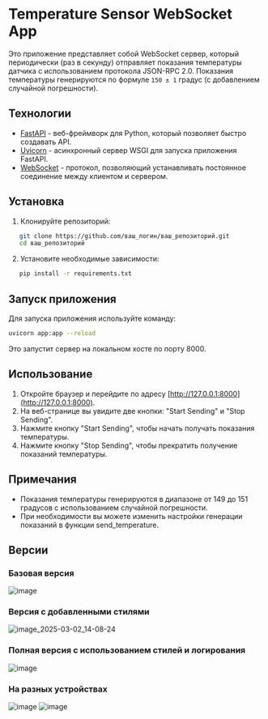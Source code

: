 # Temperature Sensor WebSocket App

Это приложение представляет собой WebSocket сервер, который периодически (раз в секунду) отправляет показания температуры датчика с использованием протокола JSON-RPC 2.0. Показания температуры генерируются по формуле `150 ± 1` градус (с добавлением случайной погрешности).

## Технологии

- [FastAPI](https://fastapi.tiangolo.com/) - веб-фреймворк для Python, который позволяет быстро создавать API.
- [Uvicorn](https://www.uvicorn.org/) - асинхронный сервер WSGI для запуска приложения FastAPI.
- [WebSocket](https://developer.mozilla.org/en-US/docs/Web/API/WebSocket) - протокол, позволяющий устанавливать постоянное соединение между клиентом и сервером.

## Установка

1. Клонируйте репозиторий:

```bash
   git clone https://github.com/ваш_логин/ваш_репозиторий.git
   cd ваш_репозиторий
```
2. Установите необходимые зависимости:
```bash
   pip install -r requirements.txt
```
## Запуск приложения

Для запуска приложения используйте команду:
```bash
uvicorn app:app --reload
```
Это запустит сервер на локальном хосте по порту 8000.

## Использование

1. Откройте браузер и перейдите по адресу [http://127.0.0.1:8000](http://127.0.0.1:8000).
2. На веб-странице вы увидите две кнопки: "Start Sending" и "Stop Sending".
3. Нажмите кнопку "Start Sending", чтобы начать получать показания температуры.
4. Нажмите кнопку "Stop Sending", чтобы прекратить получение показаний температуры.

## Примечания

- Показания температуры генерируются в диапазоне от 149 до 151 градусов с использованием случайной погрешности.
- При необходимости вы можете изменить настройки генерации показаний в функции send_temperature.

## Версии

### Базовая версия
![image](https://github.com/user-attachments/assets/bbcc0da5-b3ff-4c2f-9fbe-c49e6347c0c5)

### Версия с добавленными стилями
![image_2025-03-02_14-08-24](https://github.com/user-attachments/assets/a3729d51-740d-47ec-b68f-d43287fce697)

### Полная версия с использованием стилей и логирования
![image](https://github.com/user-attachments/assets/e5b13f36-8447-4fac-a58b-4108f7f07d62)

### На разных устройствах
![image](https://github.com/user-attachments/assets/f1bccb8f-83c1-440a-b5c5-280a61355f15)
![image](https://github.com/user-attachments/assets/79635be4-f162-4f6b-b9b1-9bb24f12520c)



